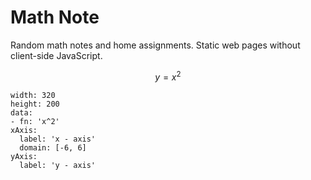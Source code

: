 # Math Note

Random math notes and home assignments. Static web pages without client-side JavaScript.

```math
y = x^2
```

```function-plot
width: 320
height: 200
data:
- fn: 'x^2'
xAxis:
  label: 'x - axis'
  domain: [-6, 6]
yAxis:
  label: 'y - axis'
```
